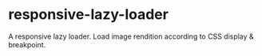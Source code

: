 responsive-lazy-loader
======================

A responsive lazy loader. Load image rendition according to CSS display &amp; breakpoint.
